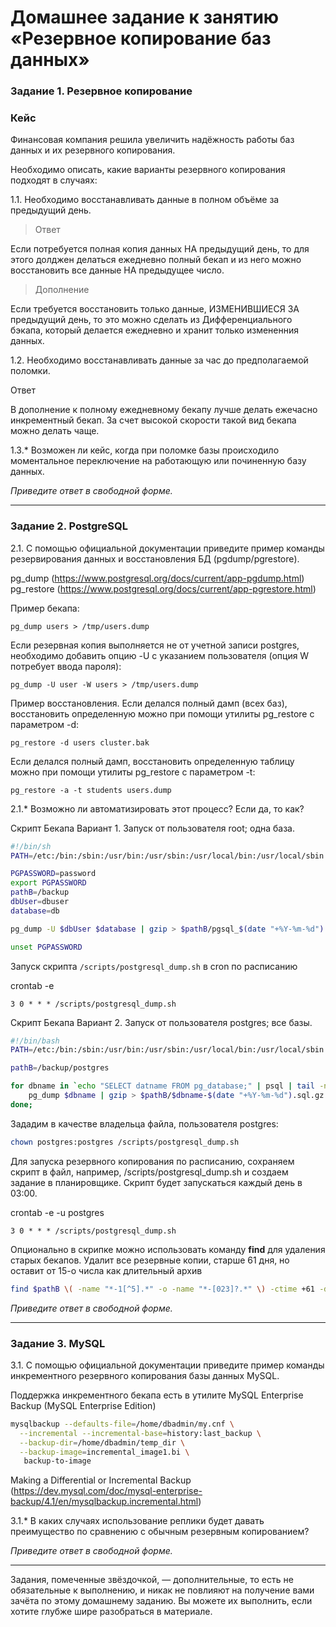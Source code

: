# Домашнее задание к занятию «Резервное копирование баз данных»

### Задание 1. Резервное копирование

### Кейс
Финансовая компания решила увеличить надёжность работы баз данных и их резервного копирования. 

Необходимо описать, какие варианты резервного копирования подходят в случаях: 

1.1. Необходимо восстанавливать данные в полном объёме за предыдущий день.

> Ответ

Если потребуется полная копия данных НА предыдущий день, то для этого долджен делаться ежедневно полный бекап и из него можно восстановить все данные НА предыдущее число.

> Дополнение 

Если требуется восстановить только данные, ИЗМЕНИВШИЕСЯ ЗА предыдущий день, то это можно сделать из Дифференциального бэкапа, который делается ежедневно и хранит только измененния данных.
 

1.2. Необходимо восстанавливать данные за час до предполагаемой поломки.

 Ответ

В дополнение к полному ежедневному бекапу лучше делать ежечасно инкрементный бекап. За счет высокой скорости такой вид бекапа можно делать чаще. 

1.3.* Возможен ли кейс, когда при поломке базы происходило моментальное переключение на работающую или починенную базу данных.

*Приведите ответ в свободной форме.*

---

### Задание 2. PostgreSQL

2.1. С помощью официальной документации приведите пример команды резервирования данных и восстановления БД (pgdump/pgrestore).

pg_dump (https://www.postgresql.org/docs/current/app-pgdump.html)
pg_restore (https://www.postgresql.org/docs/current/app-pgrestore.html)

Пример бекапа:

`pg_dump users > /tmp/users.dump`

Если резервная копия выполняется не от учетной записи postgres, необходимо добавить опцию -U с указанием пользователя (опция W потребует ввода пароля):

`pg_dump -U user -W users > /tmp/users.dump`

Пример восстановления. Если делался полный дамп (всех баз), восстановить определенную можно при помощи утилиты pg_restore с параметром -d:

`pg_restore -d users cluster.bak`

Если делался полный дамп, восстановить определенную таблицу можно при помощи утилиты pg_restore с параметром -t:

`pg_restore -a -t students users.dump`



2.1.* Возможно ли автоматизировать этот процесс? Если да, то как?

Скрипт Бекапа Вариант 1. Запуск от пользователя root; одна база.

```bash
#!/bin/sh
PATH=/etc:/bin:/sbin:/usr/bin:/usr/sbin:/usr/local/bin:/usr/local/sbin

PGPASSWORD=password
export PGPASSWORD
pathB=/backup
dbUser=dbuser
database=db

pg_dump -U $dbUser $database | gzip > $pathB/pgsql_$(date "+%Y-%m-%d").sql.gz

unset PGPASSWORD
```

Запуск скрипта `/scripts/postgresql_dump.sh` в cron по расписанию

crontab -e

```
3 0 * * * /scripts/postgresql_dump.sh
```

Скрипт Бекапа Вариант 2. Запуск от пользователя postgres; все базы. 

```bash
#!/bin/bash
PATH=/etc:/bin:/sbin:/usr/bin:/usr/sbin:/usr/local/bin:/usr/local/sbin

pathB=/backup/postgres

for dbname in `echo "SELECT datname FROM pg_database;" | psql | tail -n +3 | head -n -2 | egrep -v 'template0|template1|postgres'`; do
    pg_dump $dbname | gzip > $pathB/$dbname-$(date "+%Y-%m-%d").sql.gz
done;
```

Зададим в качестве владельца файла, пользователя postgres:

```bash
chown postgres:postgres /scripts/postgresql_dump.sh
```

Для запуска резервного копирования по расписанию, сохраняем скрипт в файл, например, /scripts/postgresql_dump.sh и создаем задание в планировщике. Cкрипт будет запускаться каждый день в 03:00.

crontab -e -u postgres

```
3 0 * * * /scripts/postgresql_dump.sh
```

Опционально в скрипке можно использовать команду **find** для удаления старых бекапов. Удалит все резервные копии, старше 61 дня, но оставит от 15-о числа как длительный архив

```bash
find $pathB \( -name "*-1[^5].*" -o -name "*-[023]?.*" \) -ctime +61 -delete
```

*Приведите ответ в свободной форме.*

---

### Задание 3. MySQL

3.1. С помощью официальной документации приведите пример команды инкрементного резервного копирования базы данных MySQL. 

Поддержка инкрементного бекапа есть в утилите MySQL Enterprise Backup (MySQL Enterprise Edition)

```bash
mysqlbackup --defaults-file=/home/dbadmin/my.cnf \
  --incremental --incremental-base=history:last_backup \
  --backup-dir=/home/dbadmin/temp_dir \
  --backup-image=incremental_image1.bi \
   backup-to-image
```

Making a Differential or Incremental Backup (https://dev.mysql.com/doc/mysql-enterprise-backup/4.1/en/mysqlbackup.incremental.html)

3.1.* В каких случаях использование реплики будет давать преимущество по сравнению с обычным резервным копированием?

*Приведите ответ в свободной форме.*

---

Задания, помеченные звёздочкой, — дополнительные, то есть не обязательные к выполнению, и никак не повлияют на получение вами зачёта по этому домашнему заданию. Вы можете их выполнить, если хотите глубже шире разобраться в материале.
